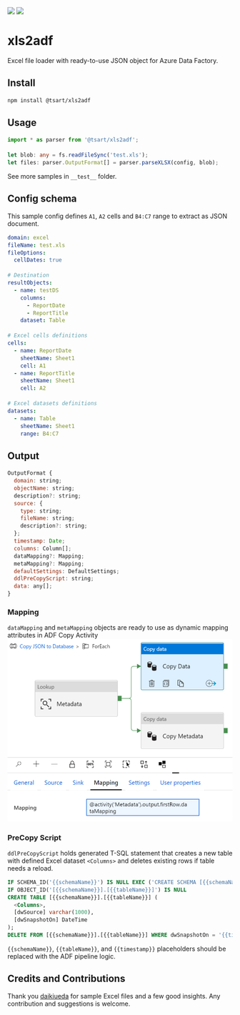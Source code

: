 ![](https://badgen.net/npm/v/@tsart/xls2adf)
![](https://badgen.net/npm/types/@tsart/xls2adf)

# xls2adf

Excel file loader with ready-to-use JSON object for Azure Data Factory.

## Install

```bash
npm install @tsart/xls2adf
```

## Usage

```typescript
import * as parser from '@tsart/xls2adf';

let blob: any = fs.readFileSync('test.xls');
let files: parser.OutputFormat[] = parser.parseXLSX(config, blob);
```

See more samples in `__test__` folder.

## Config schema

This sample config defines `A1`, `A2` cells and `B4:C7` range to extract as JSON document.

```yml
domain: excel
fileName: test.xls
fileOptions:
  cellDates: true

# Destination
resultObjects:
  - name: testDS
    columns:
      - ReportDate
      - ReportTitle
    dataset: Table

# Excel cells definitions
cells:
  - name: ReportDate
    sheetName: Sheet1
    cell: A1
  - name: ReportTitle
    sheetName: Sheet1
    cell: A2

# Excel datasets definitions
datasets:
  - name: Table
    sheetName: Sheet1
    range: B4:C7
```

## Output

```js
OutputFormat {
  domain: string;
  objectName: string;
  description?: string;
  source: {
    type: string;
    fileName: string;
    description?: string;
  };
  timestamp: Date;
  columns: Column[];
  dataMapping?: Mapping;
  metaMapping?: Mapping;
  defaultSettings: DefaultSettings;
  ddlPreCopyScript: string;
  data: any[];
}
```

### Mapping

`dataMapping` and `metaMapping` objects are ready to use as dynamic mapping attributes in ADF Copy Activity
<img src="assets/adfCopyDataMapping.png" width="600" />

### PreCopy Script

`ddlPreCopyScript` holds generated T-SQL statement that creates a new table with defined Excel dataset `<Columns>` and deletes existing rows if table needs a reload.

```sql
IF SCHEMA_ID('{{schemaName}}') IS NULL EXEC ('CREATE SCHEMA [{{schemaName}}]');
IF OBJECT_ID('[{{schemaName}}].[{{tableName}}]') IS NULL
CREATE TABLE [{{schemaName}}].[{{tableName}}] (
  <Columns>,
  [dwSource] varchar(1000),
  [dwSnapshotOn] DateTime
);
DELETE FROM [{{schemaName}}].[{{tableName}}] WHERE dwSnapshotOn = '{{timestamp}}';
```

`{{schemaName}}`, `{{tableName}}`, and `{{timestamp}}` placeholders should be replaced with the ADF pipeline logic.

## Credits and Contributions

Thank you [daikiueda](https://github.com/daikiueda/xls2adf) for sample Excel files and a few good insights.
Any contribution and suggestions is welcome.
